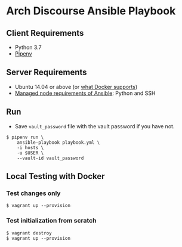 # Arch Discourse Ansible Playbook

## Client Requirements

- Python 3.7
- [Pipenv](https://github.com/pypa/pipenv)

## Server Requirements

- Ubuntu 14.04 or above (or [what Docker supports](https://docs.docker.com/install/linux/docker-ce/ubuntu/#os-requirements))
- [Managed node requirements of Ansible](https://docs.ansible.com/ansible/latest/installation_guide/intro_installation.html#managed-node-requirements): Python and SSH

## Run

- Save `vault_password` file with the vault password if you have not.

```shell
$ pipenv run \
    ansible-playbook playbook.yml \
    -i hosts \
    -u $USER \
    --vault-id vault_password
```

## Local Testing with Docker

### Test changes only

```shell
$ vagrant up --provision
```

### Test initialization from scratch

```shell
$ vagrant destroy
$ vagrant up --provision
```
